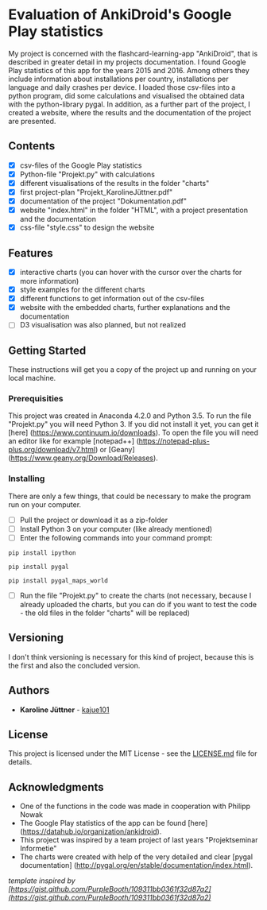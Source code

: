 # Evaluation of AnkiDroid's Google Play statistics

My project is concerned with the flashcard-learning-app "AnkiDroid", that is described in greater detail in my projects documentation. I found Google Play statistics of this app for the years 2015 and 2016. Among others they include information about installations per country, installations per language and daily crashes per device.
I loaded those csv-files into a python program, did some calculations and visualised the obtained data with the python-library pygal. In addition, as a further part of the project, I created a website, where the results and the documentation of the project are presented.

## Contents ##

- [x] csv-files of the Google Play statistics
- [x] Python-file "Projekt.py" with calculations 
- [x] different visualisations of the results in the folder "charts"
- [x] first project-plan "Projekt_KarolineJüttner.pdf"
- [x] documentation of the project "Dokumentation.pdf"
- [x] website "index.html" in the folder "HTML", with a project presentation and the documentation
- [x] css-file "style.css" to design the website

## Features

- [x] interactive charts (you can hover with the cursor over the charts for more information)
- [x] style examples for the different charts
- [x] different functions to get information out of the csv-files
- [x] website with the embedded charts, further explanations and the documentation
- [ ] D3 visualisation was also planned, but not realized

## Getting Started

These instructions will get you a copy of the project up and running on your local machine.

### Prerequisities

This project was created in Anaconda 4.2.0 and Python 3.5. To run the file "Projekt.py" you will need Python 3. If you did not install it yet, you can get it [here] (https://www.continuum.io/downloads).
To open the file you will need an editor like for example [notepad++] (https://notepad-plus-plus.org/download/v7.html) or [Geany] (https://www.geany.org/Download/Releases).

### Installing

There are only a few things, that could be necessary to make the program run on your computer.

- [ ] Pull the project or download it as a zip-folder
- [ ] Install Python 3 on your computer (like already mentioned)
- [ ] Enter the following commands into your command prompt:

```
pip install ipython
```
```
pip install pygal
```
```
pip install pygal_maps_world
```

- [ ] Run the file "Projekt.py" to create the charts (not necessary, because I already uploaded the charts, but you can do if you want to test the code - the old files in the folder "charts" will be replaced)


## Versioning

I don't think versioning is necessary for this kind of project, because this is the first and also the concluded version.

## Authors

* **Karoline Jüttner** - [kajue101](https://github.com/kajue101)

## License

This project is licensed under the MIT License - see the [LICENSE.md](LICENSE.md) file for details.

## Acknowledgments

* One of the functions in the code was made in cooperation with Philipp Nowak
* The Google Play statistics of the app can be found [here] (https://datahub.io/organization/ankidroid).
* This project was inspired by a team project of last years "Projektseminar Informetie"
* The charts were created with help of the very detailed and clear [pygal documentation] (http://pygal.org/en/stable/documentation/index.html).



*template inspired by [https://gist.github.com/PurpleBooth/109311bb0361f32d87a2](https://gist.github.com/PurpleBooth/109311bb0361f32d87a2)*